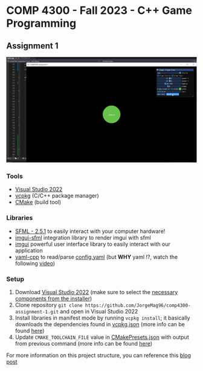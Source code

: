 # COMP 4300 - Fall 2023 - C++ Game Programming
## Assignment 1

![sample_gif](./docs/assignment1.gif)

### Tools
- [Visual Studio 2022](https://visualstudio.microsoft.com/vs/)
- [vcpkg](https://devblogs.microsoft.com/cppblog/vcpkg-is-now-included-with-visual-studio/) (C/C++ package manager)
- [CMake](https://cmake.org/) (build tool)

### Libraries
- [SFML - 2.5.1](https://github.com/SFML/SFML) to easily interact with your computer hardware!
- [imgui-sfml](https://github.com/SFML/imgui-sfml) integration library to render imgui with sfml
- [imgui](https://github.com/ocornut/imgui) powerful user interface library to easily interact with our application
- [yaml-cpp](https://github.com/jbeder/yaml-cpp) to read/parse [config.yaml](./resources/config.yaml) (but **WHY** yaml !?, watch the following [video](https://www.youtube.com/watch?v=BEki_rsWu4E&ab_channel=KahanDataSolutions))

### Setup

1. Download [Visual Studio 2022](https://visualstudio.microsoft.com/vs/) (make sure to select the [necessary components from the installer](https://devblogs.microsoft.com/cppblog/vcpkg-is-now-included-with-visual-studio/#:~:text=You%20can%20also%20find%20it%20in%20the%20installer%20by%20searching%20for%20vcpkg%20package%20manager%20under%20the%20Individual%20components%20tab.))
2. Clone repository ```git clone https://github.com/JorgeMag96/comp4300-assignment-1.git``` and open in Visual Studio 2022
4. Install libraries in manifest mode by running ```vcpkg install```; it basically downloads the dependencies found in [vcpkg.json](./vcpkg.json) (more info can be found [here](https://learn.microsoft.com/en-us/vcpkg/users/manifests))
5. Update ```CMAKE_TOOLCHAIN_FILE``` value in [CMakePresets.json](./CMakePresets.json#L13) with output from previous command (more info can be found [here](https://cmake.org/cmake/help/latest/variable/CMAKE_TOOLCHAIN_FILE.html))

For more information on this project structure, you can reference this [blog post](https://learn.microsoft.com/en-us/vcpkg/users/buildsystems/cmake-integration)
